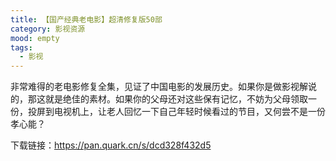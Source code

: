 ```yaml
---
title: 【国产经典老电影】超清修复版50部
category: 影视资源
mood: empty
tags:
  - 影视
---
```





非常难得的老电影修复全集，见证了中国电影的发展历史。如果你是做影视解说的，那这就是绝佳的素材。如果你的父母还对这些保有记忆，不妨为父母领取一份，投屏到电视机上，让老人回忆一下自己年轻时候看过的节目，又何尝不是一份孝心能？


下载链接：https://pan.quark.cn/s/dcd328f432d5








